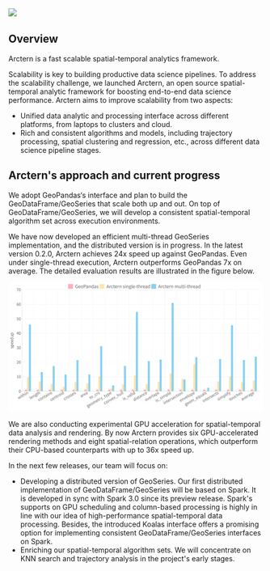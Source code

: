 <img src="./doc/img/icon/arctern-color.png" width = "200">


## Overview

Arctern is a fast scalable spatial-temporal analytics framework. 

Scalability is key to building productive data science pipelines. To address the scalability challenge, we launched Arctern, an open source spatial-temporal analytic framework for boosting end-to-end data science performance. Arctern aims to improve scalability from two aspects: 

* Unified data analytic and processing interface across different platforms, from laptops to clusters and cloud.
* Rich and consistent algorithms and models, including trajectory processing, spatial clustering and regression, etc., across different data science pipeline stages.

## Arctern's approach and current progress

We adopt GeoPandas‘s interface and plan to build the GeoDataFrame/GeoSeries that scale both up and out. On top of GeoDataFrame/GeoSeries, we will develop a consistent spatial-temporal algorithm set across execution environments.

We have now developed an efficient multi-thread GeoSeries implementation, and the distributed version is in progress. In the latest version 0.2.0, Arctern achieves 24x speed up against GeoPandas. Even under single-thread execution, Arctern outperforms GeoPandas 7x on average. The detailed evaluation results are illustrated in the figure below.

<img src="./doc/img/v0.2.0_intro/performance_geopandas_vs_arctern.png" width = "700">

We are also conducting experimental GPU acceleration for spatial-temporal data analysis and rendering. By now Arctern provides six GPU-accelerated rendering methods and eight spatial-relation operations, which outperform their CPU-based counterparts with up to 36x speed up.

In the next few releases, our team will focus on:

- Developing a distributed version of GeoSeries. Our first distributed implementation of GeoDataFrame/GeoSeries will be based on Spark. It is developed in sync with Spark 3.0 since its preview release. Spark's supports on GPU scheduling and column-based processing is highly in line with our idea of high-performance spatial-temporal data processing. Besides, the introduced Koalas interface offers a promising option for implementing consistent GeoDataFrame/GeoSeries interfaces on Spark.
- Enriching our spatial-temporal algorithm sets. We will concentrate on KNN search and trajectory analysis in the project's early stages.

